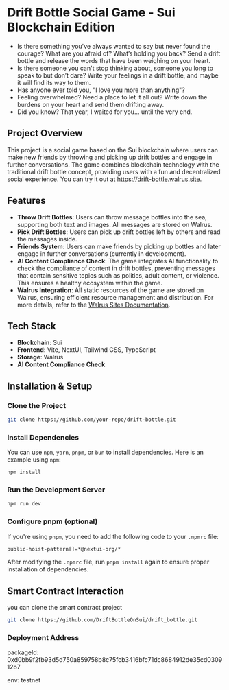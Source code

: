 # Drift Bottle Social Game - Sui Blockchain Edition

- Is there something you've always wanted to say but never found the courage? What are you afraid of? What’s holding you back? Send a drift bottle and release the words that have been weighing on your heart.
- Is there someone you can't stop thinking about, someone you long to speak to but don’t dare? Write your feelings in a drift bottle, and maybe it will find its way to them.
- Has anyone ever told you, "I love you more than anything"?
- Feeling overwhelmed? Need a place to let it all out? Write down the burdens on your heart and send them drifting away.
- Did you know? That year, I waited for you… until the very end. 


## Project Overview
This project is a social game based on the Sui blockchain where users can make new friends by throwing and picking up drift bottles and engage in further conversations. The game combines blockchain technology with the traditional drift bottle concept, providing users with a fun and decentralized social experience. You can try it out at https://drift-bottle.walrus.site.

## Features
- **Throw Drift Bottles**: Users can throw message bottles into the sea, supporting both text and images. All messages are stored on Walrus.
- **Pick Drift Bottles**: Users can pick up drift bottles left by others and read the messages inside.
- **Friends System**: Users can make friends by picking up bottles and later engage in further conversations (currently in development).
- **AI Content Compliance Check**: The game integrates AI functionality to check the compliance of content in drift bottles, preventing messages that contain sensitive topics such as politics, adult content, or violence. This ensures a healthy ecosystem within the game.
- **Walrus Integration**: All static resources of the game are stored on Walrus, ensuring efficient resource management and distribution. For more details, refer to the [Walrus Sites Documentation](https://docs.walrus.site/walrus-sites/intro.html).

## Tech Stack
- **Blockchain**: Sui
- **Frontend**: Vite, NextUI, Tailwind CSS, TypeScript
- **Storage**: Walrus
- **AI Content Compliance Check**

## Installation & Setup

### Clone the Project
```bash
git clone https://github.com/your-repo/drift-bottle.git
```

### Install Dependencies
You can use `npm`, `yarn`, `pnpm`, or `bun` to install dependencies. Here is an example using `npm`:

```bash
npm install
```

### Run the Development Server
```bash
npm run dev
```

### Configure pnpm (optional)
If you're using `pnpm`, you need to add the following code to your `.npmrc` file:

```bash
public-hoist-pattern[]=*@nextui-org/*
```

After modifying the `.npmrc` file, run `pnpm install` again to ensure proper installation of dependencies.

## Smart Contract Interaction
you can clone the smart contract project

```bash
git clone https://github.com/DriftBottleOnSui/drift_bottle.git
```

### Deployment Address
packageId: 0xd0bb9f2fb93d5d750a859758b8c75fcb3416bfc71dc8684912de35cd030912b7

env: testnet